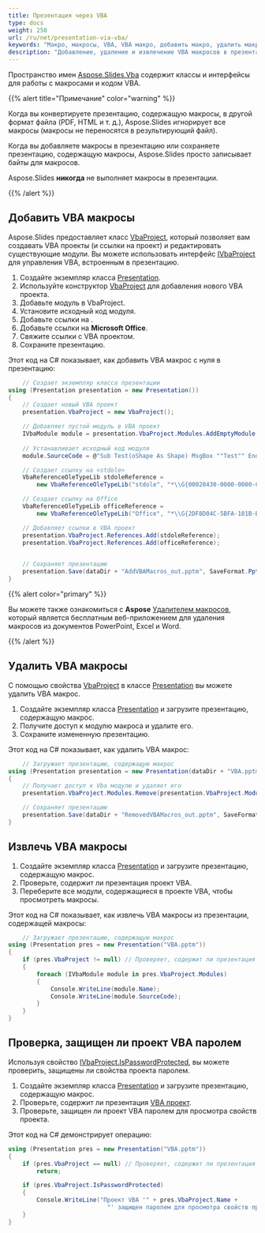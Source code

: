 ```yaml
---
title: Презентация через VBA
type: docs
weight: 250
url: /ru/net/presentation-via-vba/
keywords: "Макро, макросы, VBA, VBA макро, добавить макро, удалить макро, добавить VBA, удалить VBA, извлечь макро, извлечь VBA, макро PowerPoint, презентация PowerPoint, C#, Csharp, Aspose.Slides для .NET"
description: "Добавление, удаление и извлечение VBA макросов в презентациях PowerPoint на C# или .NET"
---
```


Пространство имен [Aspose.Slides.Vba](https://reference.aspose.com/slides/net/aspose.slides.vba/) содержит классы и интерфейсы для работы с макросами и кодом VBA.

{{% alert title="Примечание" color="warning" %}} 

Когда вы конвертируете презентацию, содержащую макросы, в другой формат файла (PDF, HTML и т. д.), Aspose.Slides игнорирует все макросы (макросы не переносятся в результирующий файл).

Когда вы добавляете макросы в презентацию или сохраняете презентацию, содержащую макросы, Aspose.Slides просто записывает байты для макросов.

Aspose.Slides **никогда** не выполняет макросы в презентации.

{{% /alert %}}

## **Добавить VBA макросы**

Aspose.Slides предоставляет класс [VbaProject](https://reference.aspose.com/slides/net/aspose.slides.vba/vbaproject/), который позволяет вам создавать VBA проекты (и ссылки на проект) и редактировать существующие модули. Вы можете использовать интерфейс [IVbaProject](https://reference.aspose.com/slides/net/aspose.slides.vba/ivbaproject/) для управления VBA, встроенным в презентацию.

1. Создайте экземпляр класса [Presentation](https://reference.aspose.com/slides/net/aspose.slides/presentation/).
1. Используйте конструктор [VbaProject](https://reference.aspose.com/slides/net/aspose.slides.vba/vbaproject/vbaproject/#constructor) для добавления нового VBA проекта.
1. Добавьте модуль в VbaProject.
1. Установите исходный код модуля.
1. Добавьте ссылки на <stdole>.
1. Добавьте ссылки на **Microsoft Office**.
1. Свяжите ссылки с VBA проектом.
1. Сохраните презентацию.

Этот код на C# показывает, как добавить VBA макрос с нуля в презентацию:

```c#
    // Создает экземпляр класса презентации
using (Presentation presentation = new Presentation())
{
    // Создает новый VBA проект
    presentation.VbaProject = new VbaProject();

    // Добавляет пустой модуль в VBA проект
    IVbaModule module = presentation.VbaProject.Modules.AddEmptyModule("Модуль");
  
    // Устанавливает исходный код модуля
    module.SourceCode = @"Sub Test(oShape As Shape) MsgBox ""Test"" End Sub";

    // Создает ссылку на <stdole>
    VbaReferenceOleTypeLib stdoleReference =
        new VbaReferenceOleTypeLib("stdole", "*\\G{00020430-0000-0000-C000-000000000046}#2.0#0#C:\\Windows\\system32\\stdole2.tlb#OLE Automation");

    // Создает ссылку на Office
    VbaReferenceOleTypeLib officeReference =
        new VbaReferenceOleTypeLib("Office", "*\\G{2DF8D04C-5BFA-101B-BDE5-00AA0044DE52}#2.0#0#C:\\Program Files\\Common Files\\Microsoft Shared\\OFFICE14\\MSO.DLL#Библиотека объектов Microsoft Office 14.0");

    // Добавляет ссылки в VBA проект
    presentation.VbaProject.References.Add(stdoleReference);
    presentation.VbaProject.References.Add(officeReference);

            
    // Сохраняет презентацию
    presentation.Save(dataDir + "AddVBAMacros_out.pptm", SaveFormat.Pptm);
}
```

{{% alert color="primary" %}} 

Вы можете также ознакомиться с **Aspose** [Удалителем макросов](https://products.aspose.app/slides/remove-macros), который является бесплатным веб-приложением для удаления макросов из документов PowerPoint, Excel и Word. 

{{% /alert %}} 

## **Удалить VBA макросы**
С помощью свойства [VbaProject](https://reference.aspose.com/slides/net/aspose.slides/presentation/vbaproject/) в классе [Presentation](https://reference.aspose.com/slides/net/aspose.slides/presentation/) вы можете удалить VBA макрос.

1. Создайте экземпляр класса [Presentation](https://reference.aspose.com/slides/net/aspose.slides/presentation/) и загрузите презентацию, содержащую макрос.
1. Получите доступ к модулю макроса и удалите его.
1. Сохраните измененную презентацию.

Этот код на C# показывает, как удалить VBA макрос:

```c#
    // Загружает презентацию, содержащую макрос
using (Presentation presentation = new Presentation(dataDir + "VBA.pptm"))
{
    // Получает доступ к Vba модулю и удаляет его 
    presentation.VbaProject.Modules.Remove(presentation.VbaProject.Modules[0]);

    // Сохраняет презентацию
    presentation.Save(dataDir + "RemovedVBAMacros_out.pptm", SaveFormat.Pptm);
}
```


## **Извлечь VBA макросы**
1. Создайте экземпляр класса [Presentation](https://reference.aspose.com/slides/net/aspose.slides/presentation/) и загрузите презентацию, содержащую макрос.
2. Проверьте, содержит ли презентация проект VBA.
3. Переберите все модули, содержащиеся в проекте VBA, чтобы просмотреть макросы.

Этот код на C# показывает, как извлечь VBA макросы из презентации, содержащей макросы:

```c#
    // Загружает презентацию, содержащую макрос
using (Presentation pres = new Presentation("VBA.pptm"))
{
	if (pres.VbaProject != null) // Проверяет, содержит ли презентация проект VBA
	{
		foreach (IVbaModule module in pres.VbaProject.Modules)
		{
			Console.WriteLine(module.Name);
			Console.WriteLine(module.SourceCode);
		}
	}
}
```

## **Проверка, защищен ли проект VBA паролем**

Используя свойство [IVbaProject.IsPasswordProtected](https://reference.aspose.com/slides/net/aspose.slides.vba/ivbaproject/ispasswordprotected/), вы можете проверить, защищены ли свойства проекта паролем.

1. Создайте экземпляр класса [Presentation](https://reference.aspose.com/slides/net/aspose.slides/presentation/) и загрузите презентацию, содержащую макрос.
2. Проверьте, содержит ли презентация [VBA проект](https://reference.aspose.com/slides/net/aspose.slides.vba/vbaproject/).
3. Проверьте, защищен ли проект VBA паролем для просмотра свойств проекта.

Этот код на C# демонстрирует операцию:

```c#
using (Presentation pres = new Presentation("VBA.pptm"))
{
    if (pres.VbaProject == null) // Проверяет, содержит ли презентация проект VBA
        return;

    if (pres.VbaProject.IsPasswordProtected)
    {
        Console.WriteLine("Проект VBA '" + pres.VbaProject.Name +
                            "' защищен паролем для просмотра свойств проекта.");
    }
}
```